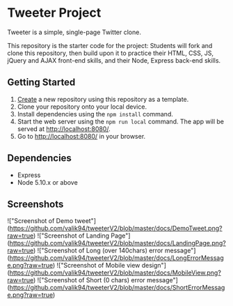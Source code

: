 # Tweeter Project

Tweeter is a simple, single-page Twitter clone.

This repository is the starter code for the project: Students will fork and clone this repository, then build upon it to practice their HTML, CSS, JS, jQuery and AJAX front-end skills, and their Node, Express back-end skills.

## Getting Started

1. [Create](https://docs.github.com/en/repositories/creating-and-managing-repositories/creating-a-repository-from-a-template) a new repository using this repository as a template.
2. Clone your repository onto your local device.
3. Install dependencies using the `npm install` command.
3. Start the web server using the `npm run local` command. The app will be served at <http://localhost:8080/>.
4. Go to <http://localhost:8080/> in your browser.

## Dependencies

- Express
- Node 5.10.x or above

## Screenshots

!["Screenshot of Demo tweet"] (https://github.com/valik94/tweeterV2/blob/master/docs/DemoTweet.png?raw=true)
!["Screenshot of Landing Page"] (https://github.com/valik94/tweeterV2/blob/master/docs/LandingPage.png?raw=true)
!["Screenshot of Long (over 140chars) error message"] (https://github.com/valik94/tweeterV2/blob/master/docs/LongErrorMessage.png?raw=true)
!["Screenshot of Mobile view design"] (https://github.com/valik94/tweeterV2/blob/master/docs/MobileView.png?raw=true)
!["Screenshot of Short (0 chars) error message"] (https://github.com/valik94/tweeterV2/blob/master/docs/ShortErrorMessage.png?raw=true)

